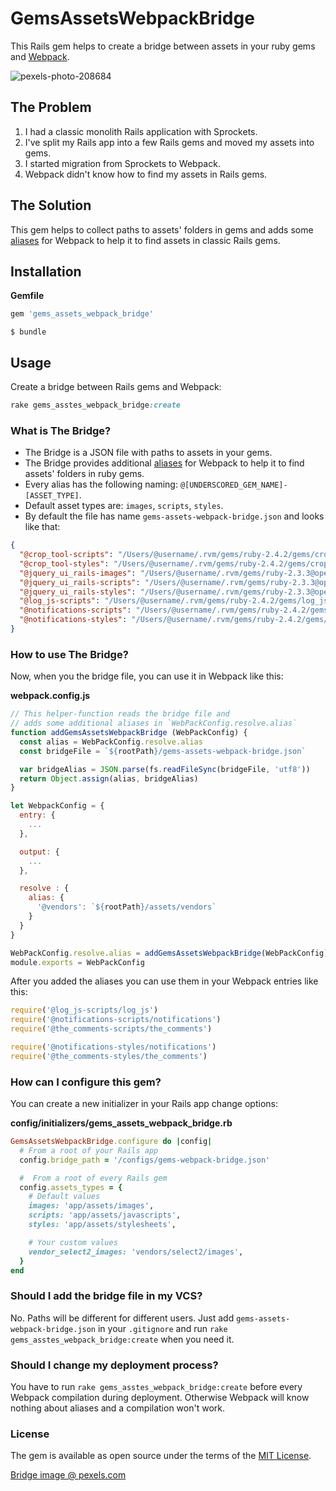 # GemsAssetsWebpackBridge

This Rails gem helps to create a bridge between assets in your ruby gems and [Webpack](https://webpack.js.org/).

![pexels-photo-208684](https://user-images.githubusercontent.com/496713/36936816-18261a9c-1f1b-11e8-9c46-6b6d830fed2c.jpeg)

## The Problem

1. I had a classic monolith Rails application with Sprockets.
2. I've split my Rails app into a few Rails gems and moved my assets into gems.
3. I started migration from Sprockets to Webpack.
4. Webpack didn't know how to find my assets in Rails gems.

## The Solution

This gem helps to collect paths to assets' folders in gems and adds some [aliases](https://webpack.js.org/configuration/resolve/#resolve-alias) for Webpack to help it to find assets in classic Rails gems.

## Installation

**Gemfile**

```ruby
gem 'gems_assets_webpack_bridge'
```

```
$ bundle
```

## Usage

Create a bridge between Rails gems and Webpack:

```ruby
rake gems_asstes_webpack_bridge:create
```

### What is The Bridge?

* The Bridge is a JSON file with paths to assets in your gems.
* The Bridge provides additional [aliases](https://webpack.js.org/configuration/resolve/#resolve-alias) for Webpack to help it to find assets' folders in ruby gems.
* Every alias has the following naming: `@[UNDERSCORED_GEM_NAME]-[ASSET_TYPE]`.
* Default asset types are: `images`, `scripts`, `styles`.
* By default the file has name `gems-assets-webpack-bridge.json` and looks like that:

```json
{
  "@crop_tool-scripts": "/Users/@username/.rvm/gems/ruby-2.4.2/gems/crop_tool/app/assets/javascripts",
  "@crop_tool-styles": "/Users/@username/.rvm/gems/ruby-2.4.2/gems/crop_tool/app/assets/stylesheets",
  "@jquery_ui_rails-images": "/Users/@username/.rvm/gems/ruby-2.3.3@open-cook.ru/gems/jquery-ui-rails-5.0.0/app/assets/images",
  "@jquery_ui_rails-scripts": "/Users/@username/.rvm/gems/ruby-2.3.3@open-cook.ru/gems/jquery-ui-rails-5.0.0/app/assets/javascripts",
  "@jquery_ui_rails-styles": "/Users/@username/.rvm/gems/ruby-2.3.3@open-cook.ru/gems/jquery-ui-rails-5.0.0/app/assets/stylesheets",
  "@log_js-scripts": "/Users/@username/.rvm/gems/ruby-2.4.2/gems/log_js/app/assets/javascripts",
  "@notifications-scripts": "/Users/@username/.rvm/gems/ruby-2.4.2/gems/notifications/app/assets/javascripts",
  "@notifications-styles": "/Users/@username/.rvm/gems/ruby-2.4.2/gems/notifications/app/assets/stylesheets",
}
```

### How to use The Bridge?

Now, when you the bridge file, you can use it in Webpack like this:

**webpack.config.js**

```javascript
// This helper-function reads the bridge file and
// adds some additional aliases in `WebPackConfig.resolve.alias`
function addGemsAssetsWebpackBridge (WebPackConfig) {
  const alias = WebPackConfig.resolve.alias
  const bridgeFile = `${rootPath}/gems-assets-webpack-bridge.json`

  var bridgeAlias = JSON.parse(fs.readFileSync(bridgeFile, 'utf8'))
  return Object.assign(alias, bridgeAlias)
}

let WebpackConfig = {
  entry: {
    ...
  },

  output: {
    ...
  },

  resolve : {
    alias: {
      '@vendors': `${rootPath}/assets/vendors`
    }
  }
}

WebPackConfig.resolve.alias = addGemsAssetsWebpackBridge(WebPackConfig)
module.exports = WebPackConfig
```

After you added the aliases you can use them in your Webpack entries like this:

```javascript
require('@log_js-scripts/log_js')
require('@notifications-scripts/notifications')
require('@the_comments-scripts/the_comments')

require('@notifications-styles/notifications')
require('@the_comments-styles/the_comments')
```

### How can I configure this gem?

You can create a new initializer in your Rails app change options:

**config/initializers/gems_assets_webpack_bridge.rb**

```ruby
GemsAssetsWebpackBridge.configure do |config|
  # From a root of your Rails app
  config.bridge_path = '/configs/gems-webpack-bridge.json'

  #  From a root of every Rails gem
  config.assets_types = {
    # Default values
    images: 'app/assets/images',
    scripts: 'app/assets/javascripts',
    styles: 'app/assets/stylesheets',

    # Your custom values
    vendor_select2_images: 'vendors/select2/images',
  }
end
```

### Should I add the bridge file in my VCS?

No. Paths will be different for different users. Just add `gems-assets-webpack-bridge.json` in your `.gitignore` and run `rake gems_asstes_webpack_bridge:create` when you need it.

### Should I change my deployment process?

You have to run `rake gems_asstes_webpack_bridge:create` before every Webpack compilation during deployment. Otherwise Webpack will know nothing about aliases and a compilation won't work.

### License

The gem is available as open source under the terms of the [MIT License](https://opensource.org/licenses/MIT).

[Bridge image @ pexels.com](https://www.pexels.com/photo/architecture-autumn-blue-blue-sky-208684/)
